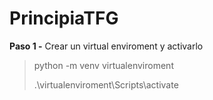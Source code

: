 # PrincipiaTFG
**Paso 1 -** Crear un virtual enviroment y activarlo
>python -m venv virtualenviroment
>
>.\virtualenviroment\Scripts\activate
